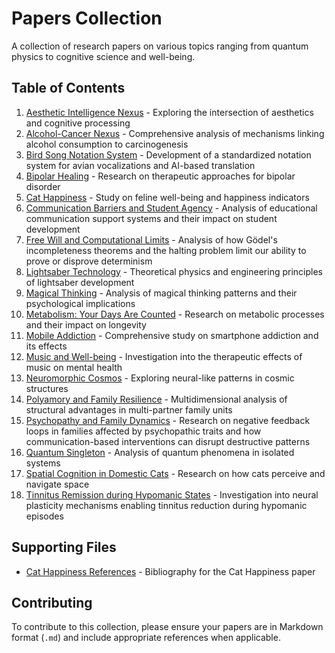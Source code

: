 # Papers Collection

A collection of research papers on various topics ranging from quantum physics to cognitive science and well-being.

## Table of Contents

1. [Aesthetic Intelligence Nexus](aesthetic_intelligence_nexus.md) - Exploring the intersection of aesthetics and cognitive processing
2. [Alcohol-Cancer Nexus](alcohol_cancer_connection.md) - Comprehensive analysis of mechanisms linking alcohol consumption to carcinogenesis
3. [Bird Song Notation System](bird_song_notation_system.md) - Development of a standardized notation system for avian vocalizations and AI-based translation
4. [Bipolar Healing](bipolar_healing.md) - Research on therapeutic approaches for bipolar disorder
5. [Cat Happiness](cat_happiness.md) - Study on feline well-being and happiness indicators
6. [Communication Barriers and Student Agency](communication_barriers_education.md) - Analysis of educational communication support systems and their impact on student development
7. [Free Will and Computational Limits](free_will_computational_limits.md) - Analysis of how Gödel's incompleteness theorems and the halting problem limit our ability to prove or disprove determinism
8. [Lightsaber Technology](lightsaber_technology.md) - Theoretical physics and engineering principles of lightsaber development
9. [Magical Thinking](magical_thinking.md) - Analysis of magical thinking patterns and their psychological implications
10. [Metabolism: Your Days Are Counted](metabolism-your_days_are_counted.md) - Research on metabolic processes and their impact on longevity
11. [Mobile Addiction](mobile_addiction.md) - Comprehensive study on smartphone addiction and its effects
12. [Music and Well-being](music_well_being.md) - Investigation into the therapeutic effects of music on mental health
13. [Neuromorphic Cosmos](neuromorphic_cosmos.md) - Exploring neural-like patterns in cosmic structures
14. [Polyamory and Family Resilience](polyamory_family_resilience.md) - Multidimensional analysis of structural advantages in multi-partner family units
15. [Psychopathy and Family Dynamics](psychopathy_family_dynamics.md) - Research on negative feedback loops in families affected by psychopathic traits and how communication-based interventions can disrupt destructive patterns
16. [Quantum Singleton](quantum_singleton.md) - Analysis of quantum phenomena in isolated systems
17. [Spatial Cognition in Domestic Cats](spatial_cognition-domestic_cats.md) - Research on how cats perceive and navigate space
18. [Tinnitus Remission during Hypomanic States](tinnitus_remission_in_hypomania.md) - Investigation into neural plasticity mechanisms enabling tinnitus reduction during hypomanic episodes

## Supporting Files

- [Cat Happiness References](cat_happiness-references.bib) - Bibliography for the Cat Happiness paper

## Contributing

To contribute to this collection, please ensure your papers are in Markdown format (`.md`) and include appropriate references when applicable.
